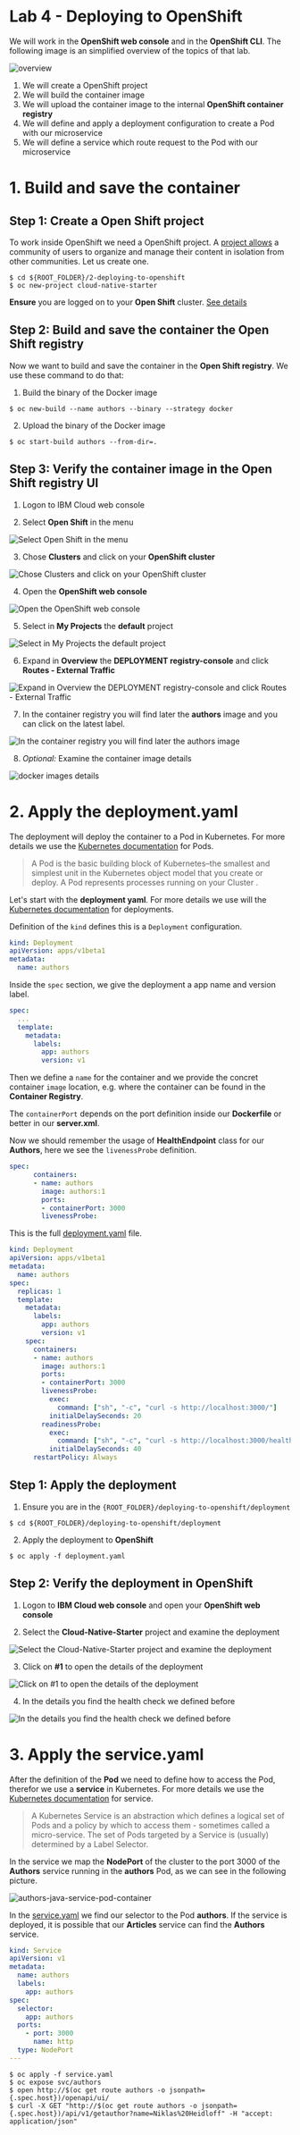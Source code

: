# Lab 4 - Deploying to OpenShift


We will work in the **OpenShift web console** and in the **OpenShift CLI**. The following image is an simplified overview of the topics of that lab. 

![overview](images/lab-4-overview.png)

1. We will create a OpenShift project
2. We will build the container image
3. We will upload the container image to the internal **OpenShift container registry**
4. We will define and apply a deployment configuration to create a Pod with our microservice
5. We will define a service which route request to the Pod with our microservice


# 1. Build and save the container

## Step 1: Create a Open Shift project

To work inside OpenShift we need a OpenShift project. 
A [project allows](https://docs.openshift.com/container-platform/3.7/dev_guide/projects.html#overview) a community of users to organize and manage their content in isolation from other communities.
Let us create one.

```
$ cd ${ROOT_FOLDER}/2-deploying-to-openshift
$ oc new-project cloud-native-starter
```

**Ensure** you are logged on to your **Open Shift** cluster.
[See details](https://github.com/nheidloff/openshift-on-ibm-cloud-workshops/blob/master/2-deploying-to-openshift/documentation/1-prereqs.md#verify-access-to-openshift-on-the-ibm-cloud)

## Step 2: Build and save the container the Open Shift registry

Now we want to build and save the container in the **Open Shift registry**.
We use these command to do that:

1. Build the binary of the Docker image 

```
$ oc new-build --name authors --binary --strategy docker
```

2. Upload the binary of the Docker image

```
$ oc start-build authors --from-dir=.
```

## Step 3: Verify the container image in the Open Shift registry UI

1. Logon to IBM Cloud web console

2. Select **Open Shift** in the menu

![Select Open Shift in the menu](images/os-registry-01.png)

3. Chose **Clusters** and click on your **OpenShift cluster**

![Chose Clusters and click on your OpenShift cluster](images/os-registry-02.png)

4. Open the **OpenShift web console**

![Open the OpenShift web console](images/os-registry-03.png)

5. Select in **My Projects** the **default** project

![Select in My Projects the default project](images/os-registry-04.png)

6. Expand in **Overview** the **DEPLOYMENT registry-console** and click **Routes - External Traffic**

![Expand in Overview the DEPLOYMENT registry-console and click Routes - External Traffic](images/os-registry-05.png)

7. In the container registry you will find later the **authors** image and you can click on the latest label.

![In the container registry you will find later the authors image](images/os-registry-06.png)

8. _Optional:_ Examine the container image details

![docker images details](images/os-registry-07.png)

# 2. Apply the deployment.yaml

The deployment will deploy the container to a Pod in Kubernetes.
For more details we use the [Kubernetes documentation](https://kubernetes.io/docs/concepts/workloads/pods/pod-overview/) for Pods.

> A Pod is the basic building block of Kubernetes–the smallest and simplest unit in the Kubernetes object model that you create or deploy. A Pod represents processes running on your Cluster .

Let's start with the **deployment yaml**. For more details we use will the [Kubernetes documentation](https://kubernetes.io/docs/concepts/workloads/controllers/deployment/) for deployments.

Definition of the ```kind``` defines this is a ```Deployment``` configuration.

```yml
kind: Deployment
apiVersion: apps/v1beta1
metadata:
  name: authors
```

Inside the ```spec``` section, we give the deployment a app name and version label.

```yml
spec:
  ...
  template:
    metadata:
      labels:
        app: authors
        version: v1
```

Then we define a ```name``` for the container and we provide the concret container ```image``` location, e.g. where the container can be found in the **Container Registry**. 

The ```containerPort``` depends on the port definition inside our **Dockerfile** or better in our **server.xml**.

Now we should remember the usage of **HealthEndpoint** class for our **Authors**, here we see the ```livenessProbe``` definition.


```yml
spec:
      containers:
      - name: authors
        image: authors:1
        ports:
        - containerPort: 3000
        livenessProbe:
```

This is the full [deployment.yaml](../deployment/deployment-os.yaml) file.

```yaml
kind: Deployment
apiVersion: apps/v1beta1
metadata:
  name: authors
spec:
  replicas: 1
  template:
    metadata:
      labels:
        app: authors
        version: v1
    spec:
      containers:
      - name: authors
        image: authors:1
        ports:
        - containerPort: 3000
        livenessProbe:
          exec:
            command: ["sh", "-c", "curl -s http://localhost:3000/"]
          initialDelaySeconds: 20
        readinessProbe:
          exec:
            command: ["sh", "-c", "curl -s http://localhost:3000/health | grep -q authors"]
          initialDelaySeconds: 40
      restartPolicy: Always
```

## Step 1: Apply the deployment

1. Ensure you are in the ```{ROOT_FOLDER}/deploying-to-openshift/deployment```

```
$ cd ${ROOT_FOLDER}/deploying-to-openshift/deployment
```

2. Apply the deployment to **OpenShift**

```
$ oc apply -f deployment.yaml
```

## Step 2: Verify the deployment in **OpenShift**

1. Logon to **IBM Cloud web console** and open your **OpenShift web console**

2. Select the **Cloud-Native-Starter** project and examine the deployment

![Select the Cloud-Native-Starter project and examine the deployment](images/os-deployment-01.png)

3. Click on **#1** to open the details of the deployment

![Click on #1 to open the details of the deployment](images/os-deployment-02.png)

4. In the details you find the health check we defined before

![In the details you find the health check we defined before](images/os-deployment-03.png)

# 3. Apply the service.yaml

After the definition of the **Pod** we need to define how to access the Pod, therefor we use a **service** in Kubernetes. For more details we use the [Kubernetes documentation](https://kubernetes.io/docs/concepts/services-networking/service/) for service.

> A Kubernetes Service is an abstraction which defines a logical set of Pods and a policy by which to access them - sometimes called a micro-service. The set of Pods targeted by a Service is (usually) determined by a Label Selector.

In the service we map the **NodePort** of the cluster to the port 3000 of the **Authors** service running in the **authors** Pod, as we can see in the following picture. 

![authors-java-service-pod-container](images/authors-java-service-pod-container.png)

In the [service.yaml](../deployment/service-os.yaml) we find our selector to the Pod **authors**. If the service is deployed, it is possible that our **Articles** service can find the **Authors** service.

```yaml
kind: Service
apiVersion: v1
metadata:
  name: authors
  labels:
    app: authors
spec:
  selector:
    app: authors
  ports:
    - port: 3000
      name: http
  type: NodePort
---
```


```
$ oc apply -f service.yaml
$ oc expose svc/authors
$ open http://$(oc get route authors -o jsonpath={.spec.host})/openapi/ui/
$ curl -X GET "http://$(oc get route authors -o jsonpath={.spec.host})/api/v1/getauthor?name=Niklas%20Heidloff" -H "accept: application/json"
```

